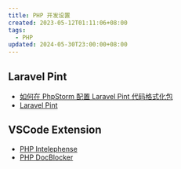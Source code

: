 ```yaml
---
title: PHP 开发设置
created: 2023-05-12T01:11:06+08:00
tags:
  - PHP
updated: 2024-05-30T23:00:00+08:00
---
```


## Laravel Pint

- [如何在 PhpStorm 配置 Laravel Pint 代码格式化包](https://learnku.com/articles/69376)
- [Laravel Pint](https://learnku.com/docs/laravel/10.x/pintmd/14912)

## VSCode Extension

- [PHP Intelephense](https://marketplace.visualstudio.com/items?itemName=bmewburn.vscode-intelephense-client)
- [PHP DocBlocker](https://marketplace.visualstudio.com/items?itemName=neilbrayfield.php-docblocker)
